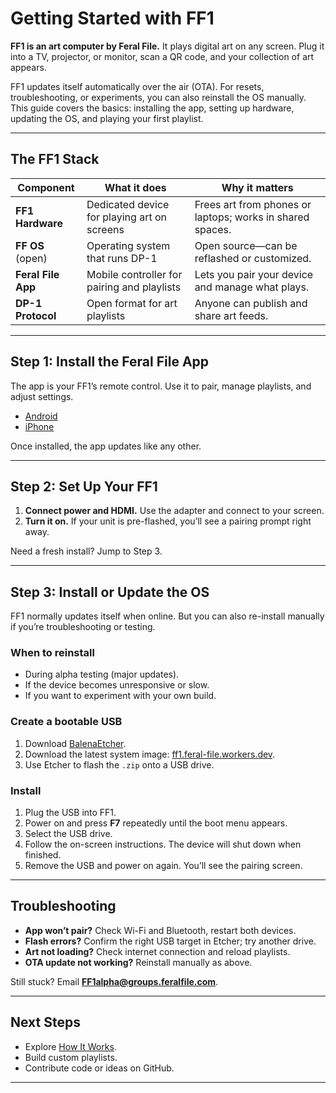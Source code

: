 # Getting Started with FF1

**FF1 is an art computer by Feral File.** It plays digital art on any screen. Plug it into a TV, projector, or monitor, scan a QR code, and your collection of art appears.

FF1 updates itself automatically over the air (OTA). For resets, troubleshooting, or experiments, you can also reinstall the OS manually. This guide covers the basics: installing the app, setting up hardware, updating the OS, and playing your first playlist.

---

## The FF1 Stack

| Component          | What it does                                | Why it matters                                            |
| ------------------ | ------------------------------------------- | --------------------------------------------------------- |
| **FF1 Hardware**   | Dedicated device for playing art on screens | Frees art from phones or laptops; works in shared spaces. |
| **FF OS** (open)   | Operating system that runs DP-1             | Open source—can be reflashed or customized.               |
| **Feral File App** | Mobile controller for pairing and playlists | Lets you pair your device and manage what plays.          |
| **DP-1 Protocol**  | Open format for art playlists               | Anyone can publish and share art feeds.                   |

---

## Step 1: Install the Feral File App

The app is your FF1’s remote control. Use it to pair, manage playlists, and adjust settings.

* [Android](https://play.google.com/apps/testing/com.bitmark.autonomy_client)
* [iPhone](https://testflight.apple.com/join/SBt1LsfR)

Once installed, the app updates like any other.

---

## Step 2: Set Up Your FF1

1. **Connect power and HDMI.** Use the adapter and connect to your screen.
2. **Turn it on.** If your unit is pre-flashed, you’ll see a pairing prompt right away.

Need a fresh install? Jump to Step 3.

---

## Step 3: Install or Update the OS

FF1 normally updates itself when online. But you can also re-install manually if you’re troubleshooting or testing.

### When to reinstall

* During alpha testing (major updates).
* If the device becomes unresponsive or slow.
* If you want to experiment with your own build.

### Create a bootable USB

1. Download [BalenaEtcher](https://balena.io/etcher).
2. Download the latest system image: [ff1.feral-file.workers.dev](https://ff1.feral-file.workers.dev).
3. Use Etcher to flash the `.zip` onto a USB drive.

### Install

1. Plug the USB into FF1.
2. Power on and press **F7** repeatedly until the boot menu appears.
3. Select the USB drive.
4. Follow the on-screen instructions. The device will shut down when finished.
5. Remove the USB and power on again. You’ll see the pairing screen.

---

## Troubleshooting

* **App won’t pair?** Check Wi-Fi and Bluetooth, restart both devices.
* **Flash errors?** Confirm the right USB target in Etcher; try another drive.
* **Art not loading?** Check internet connection and reload playlists.
* **OTA update not working?** Reinstall manually as above.

Still stuck? Email **[FF1alpha@groups.feralfile.com](mailto:FF1alpha@groups.feralfile.com)**.

---

## Next Steps

* Explore [How It Works](./how-it-works/life-cycle.md).
* Build custom playlists.
* Contribute code or ideas on GitHub.

---
